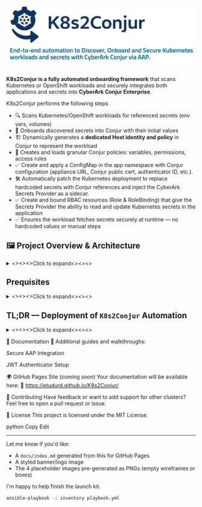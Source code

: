 # <img src="docs/images/logo-placeholder-short.png" alt="Project Logo Placeholder" width="725"/>

**K8s2Conjur is a fully automated onboarding framework** that scans Kubernetes or OpenShift workloads and securely integrates both applications and secrets into **CyberArk Conjur Enterprise**.

K8s2Conjur performs the following steps
- 🔍 Scans Kubernetes/OpenShift workloads for referenced secrets (env vars, volumes)
- 🔐 Onboards discovered secrets into Conjur with their initial values
- 🏗️ Dynamically generates a **dedicated Host identity and policy** in Conjur to represent the workload
- 📜 Creates and loads granular Conjur policies: variables, permissions, access rules
- ✅ Create and apply a ConfigMap in the app namespace with Conjur configuration (appliance URL, Conjur public cert, authenticator ID, etc.).
- 🛠️ Automatically patch the Kubernetes deployment to replace hardcoded secrets with Conjur references and inject the CyberArk Secrets Provider as a sidecar.
- ✅ Create and bound RBAC resources (Role & RoleBinding) that give the Secrets Provider the ability to read and update Kubernetes secrets in the application
- ✅ Ensures the workload fetches secrets securely at runtime — no hardcoded values or manual steps


## 🖼️ Project Overview & Architecture
<details> 
  <summary><><><>Click to expand<><><></summary>

---
## Features: Before and After using the automation
<img src="docs/images/manual.png" alt="Project Logo Placeholder" width="625"/>
<img src="docs/images/before-after.png" alt="Project Logo Placeholder" width="625"/>

## Steps & Simplified Architecture 

<img src="docs/images/steps.png" alt="Project Logo Placeholder" width="850"/>
<img src="docs/images/steps-a.png" alt="Project Logo Placeholder" width="850"/>

## 🖼️ Project Overview

![Project Logo Placeholder](images/logo-placeholder.png)

![Architecture Diagram Placeholder](images/architecture-placeholder.png)

![Onboarding Flow Placeholder](images/onboarding-steps-placeholder.png)

![Integration Result Screenshot](images/integration-placeholder.png)
---

</details>

## Prequisites 
<details> 
  <summary><><><>Click to expand<><><></summary>
    
## ✅ Core Components

-  Access to an OpenShift or Kubernetes cluster  
  - The automation assumes permissions to create:  
    - Deployments  
    - ServiceAccounts  
    - RoleBindings  
    - Secrets
-	The K8s/OC user if he doesn’t have cluster role permissions (super-user) he needs at least to have the following role added:
**  system:service-account-issuer-discovery (ClusterRole permission) **

## 🧰 Machine Requirements (AAP EE or Execution Node)

- `conjur` CLI installed  
- `kubectl\oc' or Kubernetes-compatible API client  
-  Conjur admin access for initial configuration.  

📘 See: [Conjur CLI Setup Guide]([https://docs.cyberark.com/ConjurCloud-latest/en/Content/ConjurCLI/cli-install.htm](https://docs.cyberark.com/conjur-enterprise/latest/en/content/developer/cli/cli-setup.htm?TocPath=Developer%7CConjur%20CLI%7C_____1)

- ✅ Ansible Automation Platform (AAP) or AWX operational
- ✅ CyberArk Conjur Enterprise with:
  - ✅ **JWT Authenticator enabled and configured** (📌 **one-time setup** per cluster — see [docs/jwt-authenticator.md](docs/jwt-authenticator.md))
  - ✅ A **dedicated non-admin Conjur identity** for the automation (`ansible-automation-user`)
  - ✅ Secrets such as tokens, URLs, and credentials stored as Conjur variables

---

## 🔐 Security Best Practices

- Use a **dedicated Conjur Host identity** for automation access  
- Store sensitive values securely in Conjur:
  - OpenShift/Kubernetes Bearer token
  - API Server endpoint
  - Conjur identity API key
- ✅ Sync those values into AAP using the **official Conjur-AAP integration**
- 📌 The JWT authenticator setup is a required **manual first step per cluster**, and **Step 2** (identity & token injection) is designed as a security layer to **reduce the attack surface** while leveraging secure token fetching

---

---

## 🌐 Network Requirements

| Component                  | Needs Access To | Port | Purpose                                 |
|---------------------------|-----------------|------|-----------------------------------------|
| AAP                       | Conjur          | 443  | Secrets injection, policy operations    |
| AAP                       | OpenShift API   | 443  | Deployment control via API              |
| OpenShift/K8s             | Conjur          | 443  | Secrets Provider JWT-based authentication |

✅ Ensure **DNS resolution** works for both the OpenShift API and Conjur endpoints **from both AAP and OpenShift**.

---

---

## 📦 Required Ansible Collection

Install the `kubernetes.core` collection either via:

`requirements.yml`:
```yaml
collections:
  - name: kubernetes.core

or manually:

```bash
ansible-galaxy collection install kubernetes.core
```

🔑 Retrieve OpenShift API URL & Token
Login to the OpenShift Web Console

Click your user menu → Copy Login Command

Extract:

--token=... → Bearer token

--server=https://... → API URL

Identify your target namespace/project

🔄 Optional: Automate Token Handling
You can automate login or rotate tokens using:

ServiceAccount tokens with projected audiences

oc login automation

Web console script extraction

But for most use cases, manual copy-paste of the token is sufficient for the first setup.

</details>

## TL;DR —  Deployment of `K8s2Conjur` Automation
<details>
  <summary><><><>Click to expand<><><></summary>

You can deploy this automation in minutes by either:
    
- **Cloning this repository locally** and importing it into your AAP/AWX project, **OR**
- Referencing the **public GitHub repository** directly as the source in your AAP project.

---
### 🔧 Required One-Time Preparations

#### 1. ✅ Deploy JWT Authenticator (Manually)

- This is a *security requirement* I used to isolate authentication per cluster. (1 JWT Authn required per K8s Cluster)
- It’s a **one-time setup** and should be created manually for each Kubernetes/OCP cluster.
- Follow the copy-paste-friendly guide here:  
  📄 [`docs/1-jwt-authenticator.md`](docs/1-jwt-authenticator.md)

---
#### 2. 🔐 Secure Connection Between AAP and Conjur

- Also a **one-time process** to safely onboard variables like:
  - `conjur_user` / `conjur_password`
  - `ocp_api_host`, `ocp_token`
- These are securely fetched using a **dedicated identity** (`ansible-automation-user`) to avoid exposing sensitive data.
- As a result, the AAP job template has been simplified from **10 input fields down to 4**.
- Full guide available at:  
  📄 [`docs/2-secure-connection-AAP-integration.md`](docs/2-secure-connection-AAP-integration.md)

---
#### 3. 📦 Set Up AAP Project, Job Template & Survey

- Follow this **one-time setup guide** to manually configure the job template, project, and survey:  
  📄 [`docs/3-improved-manual-setting-up-AAP-template.md`](docs/3-improved-manual-setting-up-AAP-template.md)
- *(An automated installer is coming soon.)*

---
### ▶️ Run the Automation

Once the setup above is complete, **run** the main playbook:

```bash
From the AAP/AWX GUI -> Template
```
</details>


📘 Documentation
📄 Additional guides and walkthroughs:

Secure AAP Integration

JWT Authenticator Setup

🌍 GitHub Pages Site (coming soon)
Your documentation will be available here:
📘 https://etudurd.github.io/K8s2Conjur/

🤝 Contributing
Have feedback or want to add support for other clusters?
Feel free to open a pull request or issue.

📜 License
This project is licensed under the MIT License.

python
Copy
Edit

---

Let me know if you'd like:
- A `docs/index.md` generated from this for GitHub Pages
- A styled banner/logo image
- The 4 placeholder images pre-generated as PNGs (empty wireframes or boxes)

I'm happy to help finish the launch kit.









```bash
ansible-playbook -i inventory playbook.yml
